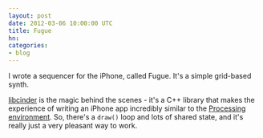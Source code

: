 ```yaml
---
layout: post
date: 2012-03-06 10:00:00 UTC
title: Fugue
hn:
categories:
- blog
---
```


I wrote a sequencer for the iPhone, called Fugue. It's a simple grid-based
synth.

[libcinder](http://libcinder.org/) is the magic behind the scenes - it's a C++
library that makes the experience of writing an iPhone app incredibly similar
to the [Processing environment](http://processing.org/). So, there's a `draw()`
loop and lots of shared state, and it's really just a very pleasant way to
work.
